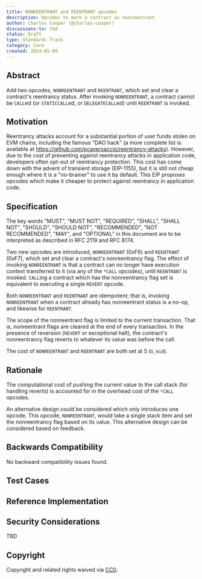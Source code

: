 ```yaml
---
title: NONREENTRANT and REENTRANT opcodes
description: Opcodes to mark a contract as nonreentrant
author: Charles Cooper (@charles-cooper)
discussions-to: tbd
status: Draft
type: Standards Track
category: Core
created: 2024-05-09
---
```


## Abstract

Add two opcodes, `NONREENTRANT` and `REENTRANT`, which set and clear a contract's reentrancy status. After invoking `NONREENTRANT`, a contract cannot be `CALL`ed (or `STATICCALL`ed, or `DELEGATECALL`ed) until `REENTRANT` is invoked.

## Motivation

Reentrancy attacks account for a substantial portion of user funds stolen on EVM chains, including the famous "DAO hack" (a more complete list is available at https://github.com/pcaversaccio/reentrancy-attacks). However, due to the cost of preventing against reentrancy attacks in application code, developers often opt-out of reentrancy protection. This cost has come down with the advent of transient storage (EIP-1155), but it is still not cheap enough where it is a "no-brainer" to use it by default. This EIP proposes opcodes which make it cheaper to protect against reentrancy in application code.

## Specification

The key words "MUST", "MUST NOT", "REQUIRED", "SHALL", "SHALL NOT", "SHOULD", "SHOULD NOT", "RECOMMENDED", "NOT RECOMMENDED", "MAY", and "OPTIONAL" in this document are to be interpreted as described in RFC 2119 and RFC 8174.

Two new opcodes are introduced, `NONREENTRANT` (0xF6) and `REENTRANT` (0xF7), which set and clear a contract's nonreentrancy flag. The effect of invoking `NONREENTRANT` is that a contract can no longer have execution context transferred to it (via any of the `*CALL` opcodes), until `REENTRANT` is invoked. `CALL`ing a contract which has the nonreentrancy flag set is equivalent to executing a single `REVERT` opcode.

Both `NONREENTRANT` and `REENTRANT` are idempotent; that is, invoking `NONREENTRANT` when a contract already has nonreentrant status is a no-op, and likewise for `REENTRANT`.

The scope of the nonreentrant flag is limited to the current transaction. That is, nonreentrant flags are cleared at the end of every transaction. In the presence of reversion (`REVERT` or exceptional halt), the contract's nonreentrancy flag reverts to whatever its value was before the call.

The cost of `NONREENTRANT` and `REENTRANT` are both set at 5 (`G_mid`).

## Rationale

The computational cost of pushing the current value to the call stack (for handling reverts) is accounted for in the overhead cost of the `*CALL` opcodes.

An alternative design could be considered which only introduces one opcode. This opcode, `NONREENTRANT`, would take a single stack item and set the nonreentrancy flag based on its value. This alternative design can be considered based on feedback.

## Backwards Compatibility

No backward compatibility issues found.

## Test Cases

## Reference Implementation

## Security Considerations

TBD

## Copyright

Copyright and related rights waived via [CC0](../LICENSE.md).
